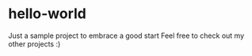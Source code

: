 # hello-world
Just a sample project to embrace a good start 
Feel free to check out my other projects :)
